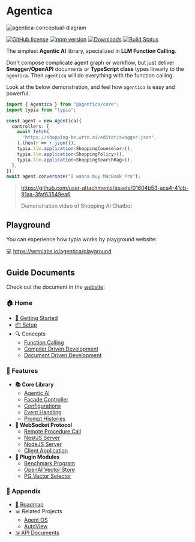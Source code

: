 # Agentica
![agentica-conceptual-diagram](https://github.com/user-attachments/assets/d7ebbd1f-04d3-4b0d-9e2a-234e29dd6c57)

[![GitHub license](https://img.shields.io/badge/license-MIT-blue.svg)](https://github.com/wrtnlabs/agentica/blob/master/LICENSE)
[![npm version](https://img.shields.io/npm/v/@agentica/core.svg)](https://www.npmjs.com/package/@agentica/core)
[![Downloads](https://img.shields.io/npm/dm/@agentica/core.svg)](https://www.npmjs.com/package/@agentica/core)
[![Build Status](https://github.com/wrtnlabs/agentica/workflows/build/badge.svg)](https://github.com/wrtnlabs/agentica/actions?query=workflow%3Abuild)

The simplest **Agentic AI** library, specialized in **LLM Function Calling**.

Don't compose complicate agent graph or workflow, but just deliver **Swagger/OpenAPI** documents or **TypeScript class** types linearly to the `agentica`. Then `agentica` will do everything with the function calling.

Look at the below demonstration, and feel how `agentica` is easy and powerful.

```typescript
import { Agentica } from "@agentica/core";
import typia from "typia";

const agent = new Agentica({
  controllers: [
    await fetch(
      "https://shopping-be.wrtn.ai/editor/swagger.json",
    ).then(r => r.json()),
    typia.llm.application<ShoppingCounselor>(),
    typia.llm.application<ShoppingPolicy>(),
    typia.llm.application<ShoppingSearchRag>(),
  ],
});
await agent.conversate("I wanna buy MacBook Pro");
```

> https://github.com/user-attachments/assets/01604b53-aca4-41cb-91aa-3faf63549ea6
>
> Demonstration video of Shopping AI Chatbot

<!-- To do: re-capture demonstration video with Wrtnlabs title -->




## Playground
You can experience how typia works by playground website:

💻 https://wrtnlabs.io/agentica/playground



## Guide Documents
Check out the document in the [website](https://wrtnlabs.io/agentica):

### 🏠 Home
- [🚀 Getting Started](https://wrtnlabs.io/agentica/docs)
- [📦 Setup](https://wrtnlabs.io/agentica/docs/setup)
- 🔍 Concepts
  - [Function Calling](https://wrtnlabs.io/agentica/docs/concepts/function-calling)
  - [Compiler Driven Development](https://wrtnlabs.io/agentica/docs/concepts/compiler-driven-development)
  - [Document Driven Development](https://wrtnlabs.io/agentica/docs/concepts/document-driven-development)

### 📖 Features
- **📚 Core Library**
  - [Agentic AI](https://wrtnlabs.io/agentica/docs/core)
  - [Facade Controller](https://wrtnlabs.io/agentica/docs/core/facade)
  - [Configurations](https://wrtnlabs.io/agentica/docs/core/config)
  - [Event Handling](https://wrtnlabs.io/agentica/docs/core/event)
  - [Prompt Histories](https://wrtnlabs.io/agentica/docs/core/history)
- **📡 WebSocket Protocol**
  - [Remote Procedure Call](https://wrtnlabs.io/agentica/docs/websocket)
  - [NestJS Server](https://wrtnlabs.io/agentica/docs/websocket/nestjs)
  - [NodeJS Server](https://wrtnlabs.io/agentica/docs/websocket/nodejs)
  - [Client Application](https://wrtnlabs.io/agentica/docs/websocket/client)
- **🌉 Plugin Modules**
  - [Benchmark Program](https://wrtnlabs.io/agentica/docs/plugins/benchmark)
  - [OpenAI Vector Store](https://wrtnlabs.io/agentica/docs/plugins/openai-vector-store)
  - [PG Vector Selector](https://wrtnlabs.io/agentica/docs/plugins/pg-vector-selector)

### 🔗 Appendix
- [📅 Roadmap](https://wrtnlabs.io/agentica/docs/roadmap)
- 📊 Related Projects
  - [Agent OS](https://wrtnlabs.io/agentica/docs/related/os)
  - [AutoView](https://wrtnlabs.io/agentica/docs/related/autoview)
- [⇲ API Documents](https://wrtnlabs.io/agentica/api)




<!-- 
## Roadmap
### Guide Documents
In here README document, `@agentica/core` is introducing its key concepts, principles, and demonstrating some examples. 

However, this contents are not fully enough for new comers of AI Chatbot development. We need much more guide documents and example projects are required for education. We have to guide backend developers to write proper definitions optimized for LLM function calling. We should introduce the best way of multi-agent orchestration implementation.

We'll write such fully detailed guide documents until 2025-03-31, and we will continuously release documents that are in the middle of being completed.

### Playground
https://nestia.io/chat/playground

I had developed Swagger AI chatbot playground website for a long time ago.

However, the another part obtaining function schemas from TypeScript class type, it is not prepared yet. I'll make the TypeScript class type based playground website by embedding TypeScript compiler (`tsc`).

The new playground website would be published until 2025-03-15.

### Optimization
As I've concenstrated on POC (Proof of Concept) development on the early stage level, internal agents composing `@agentica/core` are not cost optimized yet. Especially, `selector` agent is consuming LLM tokens too much repeatedly. We'll optimize the `selector` agent by RAG (Retrieval Augmented Generation) skills.

Also, we will support dozens of useful add-on agents which can connect with `@agentica/core` by TypeScript class function calling. One of them is `@wrtnlabs/hive` which optimizes `selector` agent so that reducing LLM costs dramatically. The others would be OpenAI Vector Store handler and Postgres based RAG engine.

With these `@agentica/core` providing add-on agents, you can learn how to implement the Multi-agent orchestration through TypeScript class function calling, and understand how `@agentica/core` makes the Multi agent system interaction super easily. -->